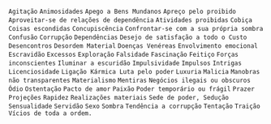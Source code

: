 `Agitação` `Animosidades` `Apego a Bens Mundanos` `Apreço pelo proibido` `Aproveitar-se de relações de dependência` `Atividades proibidas` `Cobiça` `Coisas escondidas` `Concupiscência` `Confrontar-se com a sua própria sombra` `Confusão` `Corrupção` `Dependências` `Desejo de satisfação a todo o Custo` `Desencontros` `Desordem Material` `Doenças Venéreas` `Envolvimento emocional` `Escravidão` `Excessos` `Exploração` `Falsidade` `Fascinação` `Feitiço` `Forças inconscientes` `Iluminar a escuridão` `Impulsividade` `Impulsos` `Intrigas` `Licenciosidade` `Ligação Kármica Luta pelo poder` `Luxuria` `Malicia` `Manobras não transparentes` `Materialismo` `Mentiras` `Negócios ilegais ou obscuros` `Ódio` `Ostentação` `Pacto de amor` `Paixão` `Poder temporário ou frágil` `Prazer` `Projeções` `Rapidez` `Realizações materiais` `Sede de poder, Sedução` `Sensualidade` `Servidão` `Sexo` `Sombra` `Tendência a corrupção` `Tentação` `Traição` `Vícios de toda a ordem.`  